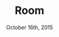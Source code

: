 ---
layout: post
title: "Room"
id: 343275
date: October 16th, 2015
score: 4
category: 
- movie
- Drama
actors: 
- Brie Larson
- Jacob Tremblay
- Joan Allen
actorsImages: 
- http://image.tmdb.org/t/p/w300/dUVi7lzI36DvqjN39xL9053P7EO.jpg
- http://image.tmdb.org/t/p/w300/jztWT5I6I2Dyhma0FQFR2KLL7iU.jpg
- http://image.tmdb.org/t/p/w300/Atg0mSjK9Dl98YBsFvBuGO8PG5m.jpg
overview: Jack is a young boy of 5 years old who has lived all his life in one room. He believes everything within it are the only real things in the world. But what will happen when his Ma suddenly tells him that there are other things outside of Room?
poster: http://image.tmdb.org/t/p/w500/eqFckcHuFCT1FrzLOAvXBb4jHwq.jpg
backdrop: http://image.tmdb.org/t/p/original/tBhp8MGaiL3BXpPCSl5xY397sGH.jpg
---